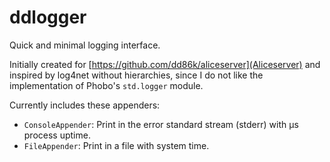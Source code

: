 # ddlogger

Quick and minimal logging interface.

Initially created for [https://github.com/dd86k/aliceserver](Aliceserver)
and inspired by log4net without hierarchies, since I do not like the implementation
of Phobo's `std.logger` module.

Currently includes these appenders:
- `ConsoleAppender`: Print in the error standard stream (stderr) with µs process uptime.
- `FileAppender`: Print in a file with system time.
